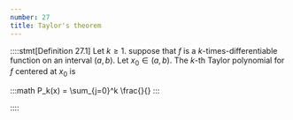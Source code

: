 ```yaml
---
number: 27
title: Taylor's theorem
---
```


::::stmt[Definition 27.1]
Let $k \geq 1$. suppose that $f$ is a $k$-times-differentiable function on an interval $(a,b)$. Let $x_0\in (a,b)$. The $k$-th Taylor polynomial for $f$ centered at $x_0$ is

:::math
P_k(x) = \sum\_{j=0}^k \frac{}{}
:::

::::
